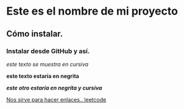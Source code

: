 # Este es el nombre de mi proyecto  
## Cómo instalar. 
### Instalar desde GitHub y así.

*este texto se muestra en cursiva*

**este texto estaría en negrita**  

**_este otro estaría en negrita y cursiva_**

[Nos sirve para hacer enlaces.. leetcode](https://leetcode.com/problems/valid-parentheses/)
